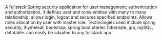 A fullstack Spring security application for user management; authentication and authorization. 
It defines user and roles entities with many to many relationship, allows login, logout
and secures specified endpoints. Allows roles allocation by user with master role.
Technologies used include spring security, thymeleaf, bootstrap, spring boot starter, hibernate, jpa, mySQL, datatable.
can easily be adapted to any fullstack app.
